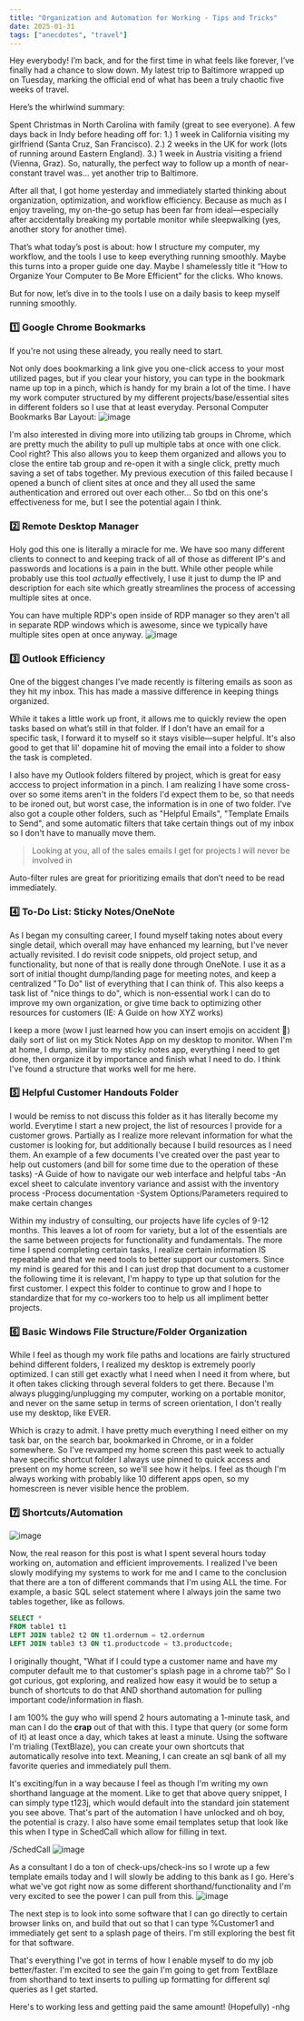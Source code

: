 ```yaml
---
title: "Organization and Automation for Working - Tips and Tricks"
date: 2025-01-31
tags: ["anecdotes", "travel"]
---
```

Hey everybody! I’m back, and for the first time in what feels like forever, I’ve finally had a chance to slow down. My latest trip to Baltimore wrapped up on Tuesday, marking the official end of what has been a truly chaotic five weeks of travel.

Here’s the whirlwind summary:

Spent Christmas in North Carolina with family (great to see everyone).
A few days back in Indy before heading off for:
        1.) 1 week in California visiting my girlfriend (Santa Cruz, San Francisco).
        2.) 2 weeks in the UK for work (lots of running around Eastern England).
        3.) 1 week in Austria visiting a friend (Vienna, Graz).
So, naturally, the perfect way to follow up a month of near-constant travel was... yet another trip to Baltimore.

After all that, I got home yesterday and immediately started thinking about organization, optimization, and workflow efficiency. Because as much as I enjoy traveling, my on-the-go setup has been far from ideal—especially after accidentally breaking my portable monitor while sleepwalking (yes, another story for another time).

That’s what today’s post is about: how I structure my computer, my workflow, and the tools I use to keep everything running smoothly. Maybe this turns into a proper guide one day. Maybe I shamelessly title it “How to Organize Your Computer to Be More Efficient” for the clicks. Who knows.

But for now, let’s dive in to the tools I use on a daily basis to keep myself running smoothly.

### 1️⃣ Google Chrome Bookmarks  
If you're not using these already, you really need to start.  

Not only does bookmarking a link give you one-click access to your most utilized pages, but if you clear your history, you can type in the bookmark name up top in a pinch, which is handy for my brain a lot of the time. I have my work computer structured by my different projects/base/essential sites in different folders so I use that at least everyday.
Personal Computer Bookmarks Bar Layout: ![image](https://github.com/user-attachments/assets/bb4e7f94-5aa7-4b73-a2e7-9c533c504f0d)

I'm also interested in diving more into utilizing tab groups in Chrome, which are pretty much the ability to pull up multiple tabs at once with one click. Cool right? This also allows you to keep them organized and allows you to close the entire tab group and re-open it with a single click, pretty much saving a set of tabs together. My previous execution of this failed because I opened a bunch of client sites at once and they all used the same authentication and errored out over each other... So tbd on this one's effectiveness for me, but I see the potential again I think.

### 2️⃣ Remote Desktop Manager  
Holy god this one is literally a miracle for me. We have soo many different clients to connect to and keeping track of all of those as different IP's and passwords and locations is a pain in the butt. While other people while probably use this tool _actually_ effectively, I use it just to dump the IP and description for each site which greatly streamlines the process of accessing multiple sites at once. 

You can have multiple RDP's open inside of RDP manager so they aren't all in separate RDP windows which is awesome, since we typically have multiple sites open at once anyway.
![image](https://github.com/user-attachments/assets/f3455863-a598-4b28-9ede-0b2a03667289)

### 3️⃣ Outlook Efficiency  
One of the biggest changes I’ve made recently is filtering emails as soon as they hit my inbox. This has made a massive difference in keeping things organized.

While it takes a little work up front, it allows me to quickly review the open tasks based on what’s still in that folder. If I don’t have an email for a specific task, I forward it to myself so it stays visible—super helpful. It's also good to get that lil' dopamine hit of moving the email into a folder to show the task is completed.

I also have my Outlook folders filtered by project, which is great for easy acccess to project information in a pinch. I am realizing I have some cross-over so some items aren't in the folders I'd expect them to be, so that needs to be ironed out, but worst case, the information is in one of two folder. I've also got a couple other folders, such as "Helpful Emails", "Template Emails to Send", and some automatic filters that take certain things out of my inbox so I don't have to manually move them.

> Looking at you, all of the sales emails I get for projects I will never be involved in

Auto-filter rules are great for prioritizing emails that don’t need to be read immediately.

### 4️⃣ To-Do List: Sticky Notes/OneNote  
As I began my consulting career, I found myself taking notes about every single detail, which overall may have enhanced my learning, but I've never actually revisited. I do revisit code snippets, old project setup, and functionality, but none of that is really done through OneNote. I use it as a sort of initial thought dump/landing page for meeting notes, and keep a centralized "To Do" list of everything that I can think of. This also keeps a task list of "nice things to do", which is non-essential work I can do to improve my own organization, or give time back to optimizing other resources for customers (IE: A Guide on how XYZ works) 

I keep a more (wow I just learned how you can insert emojis on accident 🐤) daily sort of list on my Stick Notes App on my desktop to monitor. When I'm at home, I dump, similar to my sticky notes app, everything I need to get done, then organize it by importance and finish what I need to do. I think I've found a structure that works well for me here.

### 5️⃣ Helpful Customer Handouts Folder 
I would be remiss to not discuss this folder as it has literally become my world. Everytime I start a new project, the list of resources I provide for a customer grows. Partially as I realize more relevant information for what the customer is looking for, but additionally because I build resources as I need them. An example of a few documents I've created over the past year to help out customers (and bill for some time due to the operation of these tasks)
    -A Guide of how to navigate our web interface and helpful tabs
    -An excel sheet to calculate inventory variance and assist with the inventory process
    -Process documentation
    -System Options/Parameters required to make certain changes

Within my industry of consulting, our projects have life cycles of 9-12 months. This leaves a lot of room for variety, but a lot of the essentials are the same between projects for functionality and fundamentals. The more time I spend completing certain tasks, I realize certain information IS repeatable and that we need tools to better support our customers. Since my mind is geared for this and I can just drop that document to a customer the following time it is relevant, I'm happy to type up that solution for the first customer. I expect this folder to continue to grow and I hope to standardize that for my co-workers too to help us all impliment better projects.

### 6️⃣ Basic Windows File Structure/Folder Organization  
While I feel as though my work file paths and locations are fairly structured behind different folders, I realized my desktop is extremely poorly optimized. I can still get exactly what I need when I need it from where, but it often takes clicking through several folders to get there. Because I'm always plugging/unplugging my computer, working on a portable monitor, and never on the same setup in terms of screen orientation, I don't really use my desktop, like EVER.

Which is crazy to admit. I have pretty much everything I need either on my task bar, on the search bar, bookmarked in Chrome, or in a folder somewhere. So I've revamped my home screen this past week to actually have specific shortcut folder I always use pinned to quick access and present on my home screen, so we'll see how it helps. I feel as though I'm always working with probably like 10 different apps open, so my homescreen is never visible hence the problem.

### 7️⃣ Shortcuts/Automation 

![image](https://github.com/user-attachments/assets/d2d6aef0-1c2e-40c0-afd4-9094490ae104)

Now, the real reason for this post is what I spent several hours today working on, automation and efficient improvements. I realized I've been slowly modifying my systems to work for me and I came to the conclusion that there are a ton of different commands that I'm using ALL the time. For example, a basic SQL select statement where I always join the same two tables together, like as follows.

```sql
SELECT * 
FROM table1 t1  
LEFT JOIN table2 t2 ON t1.ordernum = t2.ordernum  
LEFT JOIN table3 t3 ON t1.productcode = t3.productcode;
```

I originally thought, "What if I could type a customer name and have my computer default me to that customer's splash page in a chrome tab?" So I got curious, got exploring, and realized how easy it would be to setup a bunch of shortcuts to do that AND shorthand automation for pulling important code/information in flash.

I am 100% the guy who will spend 2 hours automating a 1-minute task, and man can I do the **crap** out of that with this. I type that query (or some form of it) at least once a day, which takes at least a minute. Using the software I'm trialing (TextBlaze), you can create your own shortcuts that automatically resolve into text. Meaning, I can create an sql bank of all my favorite queries and immediately pull them.

It's exciting/fun in a way because I feel as though I'm writing my own shorthand language at the moment. Like to get that above query snippet, I can simply type t123j, which would default into the standard join statement you see above. That's part of the automation I have unlocked and oh boy, the potential is crazy. I also have some email templates setup that look like this when I type in SchedCall which allow for filling in text.

/SchedCall
![image](https://github.com/user-attachments/assets/6fd4ed09-12b3-49e8-9900-c8d5809e65fc)

As a consultant I do a ton of check-ups/check-ins so I wrote up a few template emails today and I will slowly be adding to this bank as I go. Here's what we've got right now as some different shorthand/functionality and I'm very excited to see the power I can pull from this.
![image](https://github.com/user-attachments/assets/3bbc1604-8e49-41a1-baff-6f5bc6bdd71e)

The next step is to look into some software that I can go directly to certain browser links on, and build that out so that I can type %Customer1 and immediately get sent to a splash page of theirs. I'm still exploring the best fit for that software.

That's everything I've got in terms of how I enable myself to do my job better/faster. I'm excited to see the gain I'm going to get from TextBlaze from shorthand to text inserts to pulling up formatting for different sql queries as I get started.

Here's to working less and getting paid the same amount! (Hopefully)
-nhg
